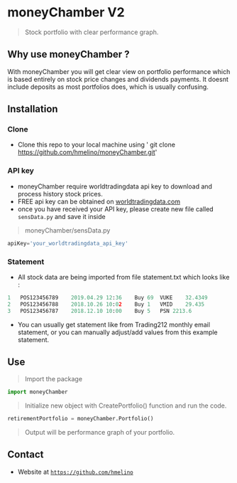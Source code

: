 
# moneyChamber V2
> Stock portfolio with clear performance graph.

## Why use moneyChamber ?
With moneyChamber you will get clear view on portfolio performance which is based entirely on stock price changes and dividends payments. It doesnt include deposits as most portfolios does, which is usually confusing. 

## Installation
### Clone

- Clone this repo to your local machine using ' git clone https://github.com/hmelino/moneyChamber.git'
### API key 
- moneyChamber require worldtradingdata api key to download and process history stock prices.
- FREE api key can be obtained on [worldtradingdata.com](https://www.worldtradingdata.com/)
- once you have received your API key, please create new file called `sensData.py` and save it inside
> moneyChamber/sensData.py
```Python
apiKey='your_worldtradingdata_api_key'
```
### Statement
- All stock data are being imported from file  statement.txt which looks like :
```Python
1	POS123456789	2019.04.29 12:36	Buy	69	VUKE	32.4349				32.17	-18.28	0
2	POS123456788	2018.10.26 10:02	Buy	1	VMID	29.435				33.305	3.87	0
3	POS123456787	2018.12.10 10:00	Buy	5	PSN	2213.6				3054	42.02	0
```
- You can usually get statement like from Trading212 monthly email statement, or you can manually adjust/add values from this example statement.

## Use

> Import the package 

```Python
import moneyChamber
```

> Initialize new object with CreatePortfolio() function and run the code.

```Python
retirementPortfolio = moneyChamber.Portfolio()
```
>Output will be performance graph of your portfolio.


## Contact

- Website at <a href="https://github.com/hmelino" target="_blank">`https://github.com/hmelino`</a>



